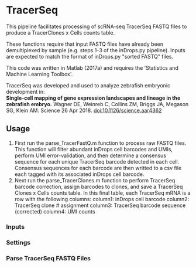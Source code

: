 TracerSeq
=========

This pipeline facilitates processing of scRNA-seq TracerSeq FASTQ files to produce a TracerClones x Cells counts table.  

These functions require that input FASTQ files have already been demultiplexed by sample (e.g. steps 1-3 of the inDrops.py pipeline). Inputs are expected to match the format of inDrops.py "sorted FASTQ" files.  

This code was written in Matlab (2017a) and requires the 'Statistics and Machine Learning Toolbox'.

TracerSeq was developed and used to analyze zebrafish embryonic development in:  
**Single-cell mapping of gene expression landscapes and lineage in the zebrafish embryo.**  Wagner DE, Weinreb C, Collins ZM, Briggs JA, Megason SG, Klein AM. Science 26 Apr 2018. [doi:10.1126/science.aar4362](http://science.sciencemag.org/content/early/2018/04/25/science.aar4362)

## Usage ##

1. First run the parse_TracerFastQ.m function to process raw FASTQ files. This function will filter abundant inDrops cell barcodes and UMIs, perform UMI error-validation, and then determine a consensus sequence for each unique TracerSeq barcode detected in each cell. Consensus sequences for each barcode are then writted to a csv file each tagged with its associated inDrops cell barcode.
2. Next run the parse_TracerClones.m function to perform TracerSeq barcode correction, assign barcodes to clones, and save a TracerSeq Clones x Cells counts table.  In this final table, each TracerSeq mRNA is a row with the following columns:
	column1: inDrops cell barcode 
	column2: TracerSeq clone # assignment
	column3: TracerSeq barcode sequence (corrected)
	column4: UMI counts

### Inputs ###

### Settings ###

### Parse TracerSeq FASTQ Files ###











